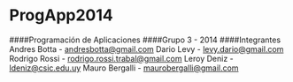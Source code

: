 ProgApp2014
===========

####Programación de Aplicaciones
####Grupo 3 - 2014
####Integrantes 
Andres Botta   - andresbotta@gmail.com
Dario Levy     - levy.dario@gmail.com
Rodrigo Rossi  - rodrigo.rossi.trabal@gmail.com
Leroy Deniz    - ldeniz@csic.edu.uy
Mauro Bergalli - maurobergalli@gmail.com

